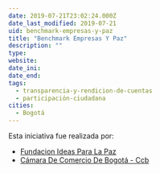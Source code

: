 ```yaml
---
date: 2019-07-21T23:02:24.000Z
date_last_modified: 2019-07-21
uid: benchmark-empresas-y-paz
title: "Benchmark Empresas Y Paz"
description: ""
type: 
website: 
date_ini: 
date_end: 
tags:
  - transparencia-y-rendicion-de-cuentas
  - participación-ciudadana
cities: 
  - Bogotá
---
```


Esta iniciativa fue realizada por:

- [Fundacion Ideas Para La Paz](/i/fundacion-ideas-para-la-paz.html)
- [Cámara De Comercio De Bogotá - Ccb](/i/camara-de-comercio-de-bogota-ccb.html)
